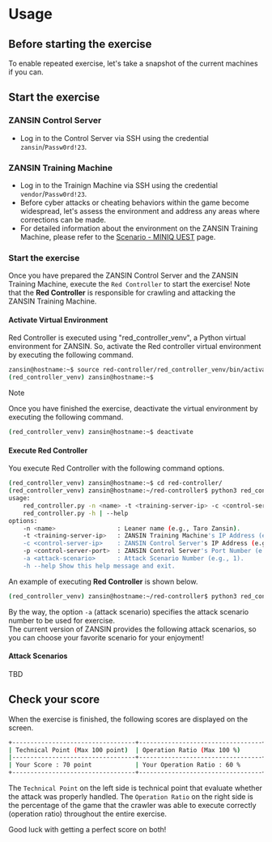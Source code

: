 # Usage

## Before starting the exercise

To enable repeated exercise, let's take a snapshot of the current machines if you can.

## Start the exercise

### ZANSIN Control Server

- Log in to the Control Server via SSH using the credential `zansin`/`Passw0rd!23`.

### ZANSIN Training Machine

- Log in to the Trainign Machine via SSH using the credential `vendor`/`Passw0rd!23`.
- Before cyber attacks or cheating behaviors within the game become widespread, let's assess the environment and address any areas where corrections can be made.
- For detailed information about the environment on the ZANSIN Training Machine, please refer to the [Scenario - MINIQ UEST](./MINIQUEST.md) page.

### Start the exercise

Once you have prepared the ZANSIN Control Server and the ZANSIN Training Machine, execute the `Red Controller` to start the exercise! Note that the **Red Controller** is responsible for crawling and attacking the ZANSIN Training Machine.

#### Activate Virtual Environment

Red Controller is executed using "red_controller_venv", a Python virtual environment for ZANSIN. So, activate the Red controller virtual environment by executing the following command.

```bash
zansin@hostname:~$ source red-controller/red_controller_venv/bin/activate
(red_controller_venv) zansin@hostname:~$ 
```

> [!NOTE]
> Once you have finished the exercise, deactivate the virtual environment by executing the following command.
>```bash
>(red_controller_venv) zansin@hostname:~$ deactivate
>```

#### Execute Red Controller

You execute Red Controller with the following command options.

```bash
(red_controller_venv) zansin@hostname:~$ cd red-controller/
(red_controller_venv) zansin@hostname:~/red-controller$ python3 red_controller.py -h
usage:
    red_controller.py -n <name> -t <training-server-ip> -c <control-server-ip> -p <control-server-port> -a <attack-scenario>
    red_controller.py -h | --help
options:
    -n <name>                 : Leaner name (e.g., Taro Zansin).
    -t <training-server-ip>   : ZANSIN Training Machine's IP Address (e.g., 192.168.0.5).
    -c <control-server-ip>    : ZANSIN Control Server's IP Address (e.g., 192.168.0.6).
    -p <control-server-port>  : ZANSIN Control Server's Port Number (e.g., 8080).
    -a <attack-scenario>      : Attack Scenario Number (e.g., 1).
    -h --help Show this help message and exit.
```

An example of executing **Red Controller** is shown below.

```bash
(red_controller_venv) zansin@hostname:~/red-controller$ python3 red_controller.py -n first_learner -t 192.168.0.5 -c 192.168.0.6 -p 8080 -a 1
```
By the way, the option `-a` (attack scenario) specifies the attack scenario number to be used for exercise.  
The current version of ZANSIN provides the following attack scenarios, so you can choose your favorite scenario for your enjoyment!

#### Attack Scenarios

TBD

## Check your score

When the exercise is finished, the following scores are displayed on the screen.

```bash
+----------------------------------+----------------------------------+
| Technical Point (Max 100 point)  | Operation Ratio (Max 100 %)      |
|----------------------------------+----------------------------------+
| Your Score : 70 point            | Your Operation Ratio : 60 %      |
+----------------------------------+----------------------------------+
```

The `Technical Point` on the left side is technical point that evaluate whether the attack was properly handled. The `Operation Ratio` on the right side is the percentage of the game that the crawler was able to execute correctly (operation ratio) throughout the entire exercise.

Good luck with getting a perfect score on both!
